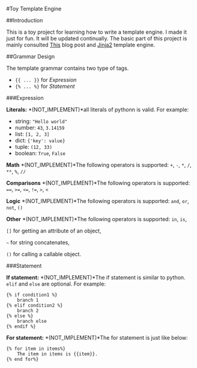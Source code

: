 #Toy Template Engine

##Introduction

This is a toy project for learning how to write a template engine. I made it just for fun. It will be updated continually. The basic part of this project is mainly consulted [This](http://alexmic.net/building-a-template-engine/) blog post and [Jinja2](http://jinja.pocoo.org/) template engine.


##Grammar Design

The template grammar contains two type of tags.

+ `{{ ... }}` for *Expression*
+ `{% ... %}` for *Statement*

###Expression

**Literals:** *(NOT_IMPLEMENT)*all literals of pythonn is valid. For example:

+ string: `"Hello world"`
+ number: `43`, `3.14159`
+ list: `[1, 2, 3]`
+ dict: `{'key': value}`
+ tuple: `(12, 33)`
+ boolean: `True`, `False`

**Math** *(NOT_IMPLEMENT)*The following operators is supported:
`+`, `-`, `*`, `/`, `**`, `%`, `//`

**Comparisons** *(NOT_IMPLEMENT)*The following operators is supported:
`==`, `>=`, `<=`, `!=`, `>`, `<`

**Logic** *(NOT_IMPLEMENT)*The following operators is supported:
`and`, `or`, `not`, `()`

**Other** *(NOT_IMPLEMENT)*The following operators is supported:
`in`, `is`,

`[]` for getting an attribute of an object,

`~` for string concatenates,

`()` for calling a callable object.

###Statement

**If statement:** *(NOT_IMPLEMENT)*The if statement is similar to python. `elif` and `else` are optional. For example:

```
{% if condition1 %}
    branch 1
{% elif condition2 %}
    branch 2
{% else %}
    branch else
{% endif %}
```

**For statement:** *(NOT_IMPLEMENT)*The for statement is just like below:

```
{% for item in items%}
    The item in items is {{item}}.
{% end for%}
```